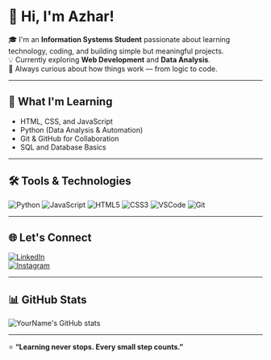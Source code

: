 # 👋 Hi, I'm Azhar!

🎓 I'm an **Information Systems Student** passionate about learning technology, coding, and building simple but meaningful projects.  
💡 Currently exploring **Web Development** and **Data Analysis**.  
🌱 Always curious about how things work — from logic to code.

---

## 🧠 What I'm Learning
- HTML, CSS, and JavaScript  
- Python (Data Analysis & Automation)  
- Git & GitHub for Collaboration  
- SQL and Database Basics  

---

## 🛠️ Tools & Technologies
![Python](https://img.shields.io/badge/Python-3776AB?logo=python&logoColor=white)
![JavaScript](https://img.shields.io/badge/JavaScript-F7DF1E?logo=javascript&logoColor=black)
![HTML5](https://img.shields.io/badge/HTML5-E34F26?logo=html5&logoColor=white)
![CSS3](https://img.shields.io/badge/CSS3-1572B6?logo=css3&logoColor=white)
![VSCode](https://img.shields.io/badge/VSCode-007ACC?logo=visual-studio-code&logoColor=white)
![Git](https://img.shields.io/badge/Git-F05032?logo=git&logoColor=white)

---

## 🌐 Let's Connect
[![LinkedIn](https://img.shields.io/badge/LinkedIn-0077B5.svg?logo=linkedin&logoColor=white)](https://linkedin.com/in/your-link)  
[![Instagram](https://img.shields.io/badge/Instagram-E4405F.svg?logo=instagram&logoColor=white)](https://instagram.com/your-handle)

---

## 📊 GitHub Stats
![YourName's GitHub stats](https://github-readme-stats.vercel.app/api?username=yourusername&show_icons=true&theme=tokyonight)

---

⭐ **“Learning never stops. Every small step counts.”**
